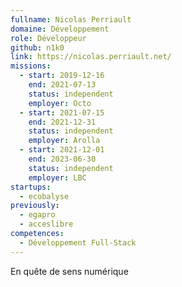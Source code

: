 ```yaml
---
fullname: Nicolas Perriault
domaine: Développement
role: Développeur
github: n1k0
link: https://nicolas.perriault.net/
missions:
  - start: 2019-12-16
    end: 2021-07-13
    status: independent
    employer: Octo
  - start: 2021-07-15
    end: 2021-12-31
    status: independent
    employer: Arolla
  - start: 2021-12-01
    end: 2023-06-30
    status: independent
    employer: LBC
startups:
  - ecobalyse
previously:
  - egapro
  - acceslibre
competences:
  - Développement Full-Stack
---
```

En quête de sens numérique
